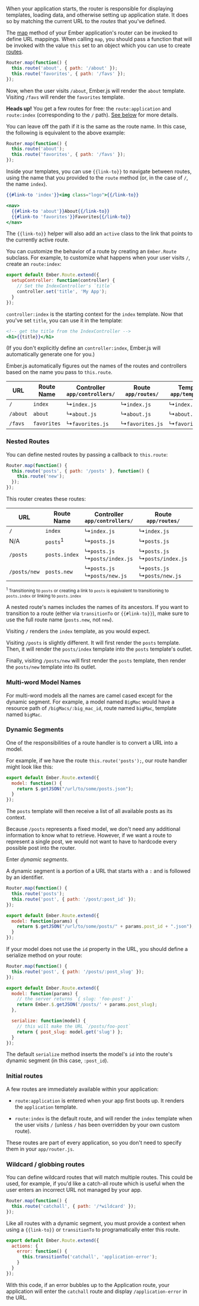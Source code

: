 When your application starts, the router is responsible for displaying
templates, loading data, and otherwise setting up application state.
It does so by matching the current URL to the _routes_ that you've
defined.

The [map](http://emberjs.com/api/classes/Ember.Router.html#method_map) method
of your Ember application's router can be invoked to define URL mappings. When
calling `map`, you should pass a function that will be invoked with the value
`this` set to an object which you can use to create
[routes](../defining-your-routes/).

```app/router.js
Router.map(function() {
  this.route('about', { path: '/about' });
  this.route('favorites', { path: '/favs' });
});
```

Now, when the user visits `/about`, Ember.js will render the `about`
template. Visiting `/favs` will render the `favorites` template.

**Heads up!** You get a few routes for free: the `route:application` and
`route:index` (corresponding to the `/` path).
[See below](#toc_initial-routes) for more details.

You can leave off the path if it is the same as the route
name. In this case, the following is equivalent to the above example:

```app/router.js
Router.map(function() {
  this.route('about');
  this.route('favorites', { path: '/favs' });
});
```

Inside your templates, you can use `{{link-to}}` to navigate between
routes, using the name that you provided to the `route` method (or, in
the case of `/`, the name `index`).

```handlebars
{{#link-to 'index'}}<img class="logo">{{/link-to}}

<nav>
  {{#link-to 'about'}}About{{/link-to}}
  {{#link-to 'favorites'}}Favorites{{/link-to}}
</nav>
```

The `{{link-to}}` helper will also add an `active` class to the link that
points to the currently active route.

You can customize the behavior of a route by creating an `Ember.Route`
subclass. For example, to customize what happens when your user visits
`/`, create an `route:index`:

```app/routes/index.js
export default Ember.Route.extend({
  setupController: function(controller) {
    // Set the IndexController's `title`
    controller.set('title', 'My App');
  }
});
```

`controller:index` is the starting context for the `index` template.
Now that you've set `title`, you can use it in the template:

```handlebars
<!-- get the title from the IndexController -->
<h1>{{title}}</h1>
```

(If you don't explicitly define an `controller:index`, Ember.js will
automatically generate one for you.)

Ember.js automatically figures out the names of the routes and controllers based on
the name you pass to `this.route`.

<table>
  <thead>
  <tr>
    <th>URL</th>
    <th>Route Name</th>
    <th>
      Controller<br/>
      <code>app/controllers/</code>
    </th>
    <th>
      Route<br/>
      <code>app/routes/</code>
    </th>
    <th>
      Template<br/>
      <code>app/templates/</code>
    </th>
  </tr>
  </thead>
  <tr>
    <td><code>/</code></td>
    <td><code>index</code></td>
    <td>↳<code>index.js</code></td>
    <td>↳<code>index.js</code></td>
    <td>↳<code>index.hbs</code></td>
  </tr>
  <tr>
    <td><code>/about</code></td>
    <td><code>about</code></td>
    <td>↳<code>about.js</code></td>
    <td>↳<code>about.js</code></td>
    <td>↳<code>about.hbs</code></td>
  </tr>
  <tr>
    <td><code>/favs</code></td>
    <td><code>favorites</code></td>
    <td>↳<code>favorites.js</code></td>
    <td>↳<code>favorites.js</code></td>
    <td>↳<code>favorites.hbs</code></td>
  </tr>
</table>

### Nested Routes

You can define nested routes by passing a callback to `this.route`:

```app/router.js
Router.map(function() {
  this.route('posts', { path: '/posts' }, function() {
    this.route('new');
  });
});
```

This router creates these routes:

<table>
  <thead>
  <tr>
   <th>URL</th>
   <th>Route Name</th>
   <th>
     Controller<br/>
     <code>app/controllers/</code>
   </th>
   <th>
     Route<br/>
     <code>app/routes/</code>
   </th>
   <th>
     Template<br/>
     <code>app/templates/</code>
   </th>
  </tr>
  </thead>
  <tr>
    <td><code>/</code></td>
    <td><code>index</code></td>
    <td>↳<code>index.js</code></td>
    <td>↳<code>index.js</code></td>
    <td>↳<code>index.js</code></td>
  </tr>
  <tr>
    <td>N/A</td>
    <td><code>posts</code><sup>1</sup></td>
    <td>↳<code>posts.js</code></td>
    <td>↳<code>posts.js</code></td>
    <td>↳<code>posts.hbs</code></td>
  </tr>
  <tr>
    <td><code>/posts</code></td>
    <td><code>posts.index</code></code></td>
    <td>↳<code>posts.js</code><br>↳<code>posts/index.js</code></td>
    <td>↳<code>posts.js</code><br>↳<code>posts/index.js</code></td>
    <td>↳<code>posts.hbs</code><br>↳<code>posts/index.hbs</code></td>
  </tr>
  <tr>
    <td><code>/posts/new</code></td>
    <td><code>posts.new</code></td>
    <td>↳<code>posts.js</code><br>↳<code>posts/new.js</code></td>
    <td>↳<code>posts.js</code><br>↳<code>posts/new.js</code></td>
    <td>↳<code>posts.hbs</code><br>↳<code>posts/new.hbs</code></td>
  </tr>
</table>

<small><sup>1</sup> Transitioning to `posts` or creating a link to
`posts` is equivalent to transitioning to `posts.index` or linking to
`posts.index`</small>

A nested route's names includes the names of its ancestors.
If you want to transition to a route (either
via `transitionTo` or `{{#link-to}}`), make sure to use the full route
name (`posts.new`, not `new`).

Visiting `/` renders the `index` template, as you would expect.

Visiting `/posts` is slightly different. It will first render the
`posts` template. Then, it will render the `posts/index` template into the
`posts` template's outlet.

Finally, visiting `/posts/new` will first render the `posts` template,
then render the `posts/new` template into its outlet.

### Multi-word Model Names

For multi-word models all the names are camel cased except for the dynamic segment. For example, a model named `BigMac` would have a resource path of `/bigMacs/:big_mac_id`, route named `bigMac`, template named `bigMac`.

### Dynamic Segments

One of the responsibilities of a route handler is to convert a URL
into a model.

For example, if we have the route `this.route('posts');`, our
route handler might look like this:

```app/posts/route.js
export default Ember.Route.extend({
  model: function() {
    return $.getJSON("/url/to/some/posts.json");
  }
});
```

The `posts` template will then receive a list of all available posts as
its context.

Because `/posts` represents a fixed model, we don't need any
additional information to know what to retrieve.  However, if we want a route
to represent a single post, we would not want to have to hardcode every
possible post into the router.

Enter _dynamic segments_.

A dynamic segment is a portion of a URL that starts with a `:` and is
followed by an identifier.

```app/router.js
Router.map(function() {
  this.route('posts');
  this.route('post', { path: '/post/:post_id' });
});
```

```app/routes/post.js
export default Ember.Route.extend({
  model: function(params) {
    return $.getJSON("/url/to/some/posts/" + params.post_id + ".json");
  }
});
```


If your model does not use the `id` property in the URL, you should
define a serialize method on your route:

```app/router.js
Router.map(function() {
  this.route('post', { path: '/posts/:post_slug' });
});
```

```app/routes/post.js
export default Ember.Route.extend({
  model: function(params) {
    // the server returns `{ slug: 'foo-post' }`
    return Ember.$.getJSON('/posts/' + params.post_slug);
  },

  serialize: function(model) {
    // this will make the URL `/posts/foo-post`
    return { post_slug: model.get('slug') };
  }
});
```

The default `serialize` method inserts the model's `id` into the route's
dynamic segment (in this case, `:post_id`).

### Initial routes

A few routes are immediately available within your application:

  - `route:application` is entered when your app first boots up. It renders
    the `application` template.

  - `route:index` is the default route, and will render the `index` template
    when the user visits `/` (unless `/` has been overridden by your own
    custom route).

These routes are part of every application, so you don't need to
specify them in your `app/router.js`.

### Wildcard / globbing routes

You can define wildcard routes that will match multiple routes. This could be used, for example,
if you'd like a catch-all route which is useful when the user enters an incorrect URL not managed
by your app.

```app/router.js
Router.map(function() {
  this.route('catchall', { path: '/*wildcard' });
});
```

Like all routes with a dynamic segment, you must provide a context when using a `{{link-to}}`
or `transitionTo` to programatically enter this route.

```app/routes/application.js
export default Ember.Route.extend({
  actions: {
    error: function() {
      this.transitionTo('catchall', 'application-error');
    }
  }
});
```

With this code, if an error bubbles up to the Application route, your application will enter
the `catchall` route and display `/application-error` in the URL.
